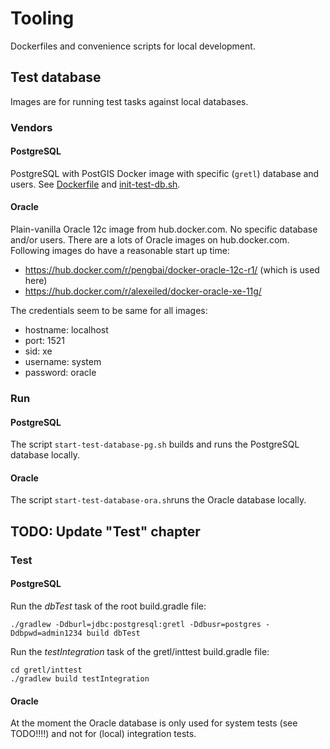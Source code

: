 # Tooling

Dockerfiles and convenience scripts for local development.

## Test database
Images are for running test tasks against local databases.

### Vendors
#### PostgreSQL
PostgreSQL with PostGIS Docker image with specific (`gretl`) database and users. See [Dockerfile](test-database-pg/Dockerfile) and [init-test-db.sh](test-database-pg/init-test-db.sh).
 
#### Oracle 
Plain-vanilla Oracle 12c image from hub.docker.com. No specific database and/or users. There are a lots of Oracle images on hub.docker.com. Following images do have a reasonable start up time:

* https://hub.docker.com/r/pengbai/docker-oracle-12c-r1/ (which is used here)
* https://hub.docker.com/r/alexeiled/docker-oracle-xe-11g/ 

The credentials seem to be same for all images:

- hostname: localhost
- port: 1521
- sid: xe
- username: system
- password: oracle

### Run
#### PostgreSQL
The script ```start-test-database-pg.sh``` builds and runs the PostgreSQL database locally.

#### Oracle
The script `start-test-database-ora.sh`runs the Oracle database locally.

## TODO: Update "Test" chapter

### Test

#### PostgreSQL
Run the *dbTest* task of the root build.gradle file:
```
./gradlew -Ddburl=jdbc:postgresql:gretl -Ddbusr=postgres -Ddbpwd=admin1234 build dbTest
```

Run the *testIntegration* task of the gretl/inttest build.gradle file:
```
cd gretl/inttest
./gradlew build testIntegration
```

#### Oracle
At the moment the Oracle database is only used for system tests (see TODO!!!!) and not for (local) integration tests.
